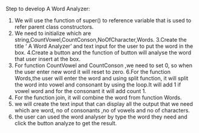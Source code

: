 Step to develop A Word Analyzer:

1. We will use the function of super() to  reference variable that is used to refer parent class constructors.
2. We need to initialize  which are string,CountVowel,CountConson,NoOfCharacter,Words.
3.Create the title ‘ A Word Analyzer’  and text input for the user to put the word in the box.
4.Create a button and the function of button will analyse the word that user insert at the box. 
 5. For function CountVowel and CountConson ,we need  to set 0, so when the user enter new word it will reset to zero.
6.For the function Words,the user will enter the word and using split function, it will split the word into vowel and consonant by using the loop.It will add 1 if vowel word and for the consonant it will add count 1. 
7. For the function join, it will combine the word from function Words. 
8. we will create the text input that can display all the output that we need which are word, no of consonants ,no of vowels and no of characters. 
9. the user can used the word analyser by type the word they need and click the button analyze to get the result. 
